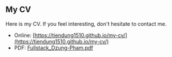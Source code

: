 ## My CV

Here is my CV. If you feel interesting, don't hesitate to contact me.

- Online: [https://tiendung1510.github.io/my-cv/](https://tiendung1510.github.io/my-cv/)
- PDF: [Fullstack_Dzung-Pham.pdf](./Fullstack_Dzung-Pham.pdf)